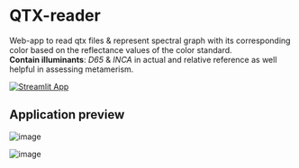 # QTX-reader
Web-app to read qtx files & represent spectral graph with its corresponding color based on the reflectance values of the color standard.   
**Contain illuminants**: *D65* & *INCA* in actual and relative reference as well helpful in assessing metamerism.   
   
[![Streamlit App](https://static.streamlit.io/badges/streamlit_badge_black_white.svg)](https://sinx-qtx-reader.streamlit.app/)   

## Application preview   
![image](https://github.com/sinchan-s/QTX-reader/assets/63915540/2a85af78-21d5-48d6-8f70-84bc225d8b5f)
   
![image](https://user-images.githubusercontent.com/63915540/218815841-248209bb-f254-4264-a6ed-7031b419fed2.png)
